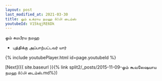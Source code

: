 ```yaml
---
layout: post
last_modified_at: 2021-03-30
title: ஓம் உக்ராய நமஹ ௧௦௮ டைம்ஸ்
youtubeId: V15kqjRE6Dk
---
```

 
 
 ஓம் கமபீரய நமஹ  
 
 -  புத்திக்கு அப்பாற்பட்டவர் யார் 
 
  
 
  
 
 
 
 
 
 


{% include youtubePlayer.html id=page.youtubeId %}
 
[Next]({{ site.baseurl }}{% link  split2/_posts/2015-11-09-ஓம் கூவலேஷயாய நமஹ ௧௦௮ டைம்ஸ்.md%})
 

